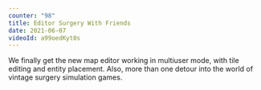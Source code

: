 ```yaml
---
counter: "98"
title: Editor Surgery With Friends
date: 2021-06-07
videoId: a99oedKyt0s
---
```


We finally get the new map editor working in multiuser mode, with tile editing and entity placement. Also, more than one detour into the world of vintage surgery simulation games.
